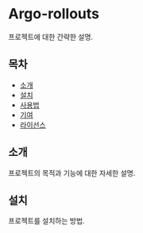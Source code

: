 # Argo-rollouts

프로젝트에 대한 간략한 설명.

## 목차

- [소개](#소개)
- [설치](#설치)
- [사용법](#사용법)
- [기여](#기여)
- [라이선스](#라이선스)

## 소개

프로젝트의 목적과 기능에 대한 자세한 설명.

## 설치

프로젝트를 설치하는 방법.
